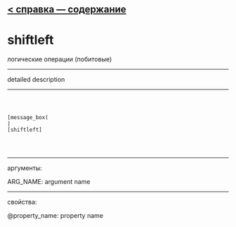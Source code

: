 [< справка — содержание](ceammc_lib.html)
---

# shiftleft


логические операции (побитовые)

---

detailed description
<br>


---


```



[message_box(                                 
|
[shiftleft]


            
```

---
аргументы:

ARG_NAME: argument name<br>

---
свойства:

@property_name: property name<br>

